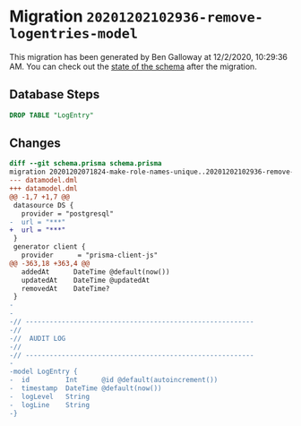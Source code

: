 # Migration `20201202102936-remove-logentries-model`

This migration has been generated by Ben Galloway at 12/2/2020, 10:29:36 AM.
You can check out the [state of the schema](./schema.prisma) after the migration.

## Database Steps

```sql
DROP TABLE "LogEntry"
```

## Changes

```diff
diff --git schema.prisma schema.prisma
migration 20201202071824-make-role-names-unique..20201202102936-remove-logentries-model
--- datamodel.dml
+++ datamodel.dml
@@ -1,7 +1,7 @@
 datasource DS {
   provider = "postgresql"
-  url = "***"
+  url = "***"
 }
 generator client {
   provider      = "prisma-client-js"
@@ -363,18 +363,4 @@
   addedAt      DateTime @default(now())
   updatedAt    DateTime @updatedAt
   removedAt    DateTime?
 }
-
-
-// ---------------------------------------------------------
-//
-//  AUDIT LOG
-//
-// ---------------------------------------------------------
-
-model LogEntry {
-  id         Int      @id @default(autoincrement())
-  timestamp  DateTime @default(now())
-  logLevel   String
-  logLine    String
-}
```


